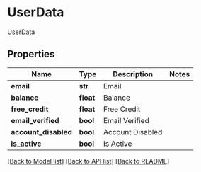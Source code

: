 # UserData

UserData
## Properties
Name | Type | Description | Notes
------------ | ------------- | ------------- | -------------
**email** | **str** | Email | 
**balance** | **float** | Balance | 
**free_credit** | **float** | Free Credit | 
**email_verified** | **bool** | Email Verified | 
**account_disabled** | **bool** | Account Disabled | 
**is_active** | **bool** | Is Active | 

[[Back to Model list]](../README.md#documentation-for-models) [[Back to API list]](../README.md#documentation-for-api-endpoints) [[Back to README]](../README.md)


